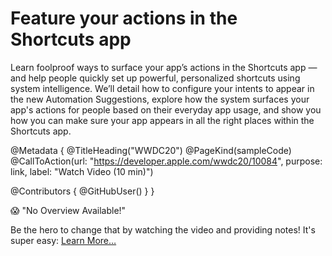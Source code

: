 # Feature your actions in the Shortcuts app

Learn foolproof ways to surface your app’s actions in the Shortcuts app — and help people quickly set up powerful, personalized shortcuts using system intelligence. We’ll detail how to configure your intents to appear in the new Automation Suggestions, explore how the system surfaces your app's actions for people based on their everyday app usage, and show you how you can make sure your app appears in all the right places within the Shortcuts app.

@Metadata {
   @TitleHeading("WWDC20")
   @PageKind(sampleCode)
   @CallToAction(url: "https://developer.apple.com/wwdc20/10084", purpose: link, label: "Watch Video (10 min)")

   @Contributors {
      @GitHubUser(<replace this with your GitHub handle>)
   }
}

😱 "No Overview Available!"

Be the hero to change that by watching the video and providing notes! It's super easy:
 [Learn More…](https://wwdcnotes.github.io/WWDCNotes/documentation/wwdcnotes/contributing)
